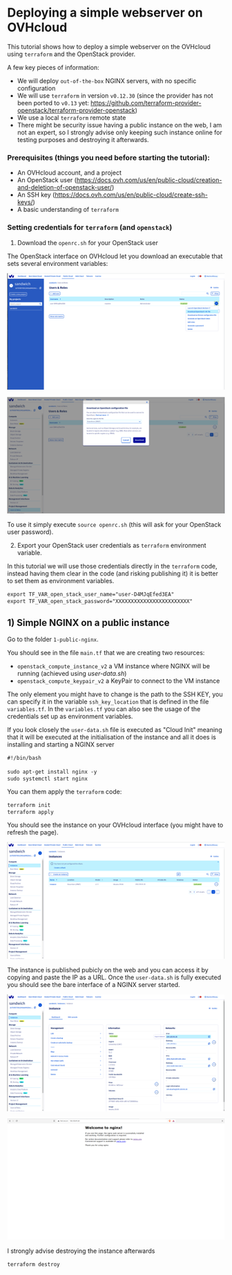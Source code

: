 # Deploying a simple webserver on OVHcloud

This tutorial shows how to deploy a simple webserver on the OVHcloud using `terraform` and the OpenStack provider.

A few key pieces of information:
- We will deploy `out-of-the-box` NGINX servers, with no specific configuration
- We will use `terraform` in version `v0.12.30` (since the provider has not been ported to `v0.13` yet: https://github.com/terraform-provider-openstack/terraform-provider-openstack)
- We use a local `terraform` remote state
- There might be security issue having a public instance on the web, I am not an expert, so I strongly advise only keeping such instance online for testing purposes and destroying it afterwards.

### Prerequisites (things you need before starting the tutorial):
- An OVHcloud account, and a project
- An OpenStack user (https://docs.ovh.com/us/en/public-cloud/creation-and-deletion-of-openstack-user/)
- An SSH key (https://docs.ovh.com/us/en/public-cloud/create-ssh-keys/)
- A basic understanding of `terraform`

### Setting credentials for `terraform` (and `openstack`)

1. Download the `openrc.sh` for your OpenStack user

The OpenStack interface on OVHcloud let you download an executable that sets several environment variables:

![ovh-cloud-dl-openrc.png](screenshots/ovh-cloud-dl-openrc.png) 

![oveh-cloud-choose-region.png](screenshots/oveh-cloud-choose-region.png)

To use it simply execute `source openrc.sh` (this will ask for your OpenStack user password).

2. Export your OpenStack user credentials as `terraform` environment variable.

In this tutorial we will use those credentials directly in the `terraform` code, instead having them clear in the code (and risking publishing it) it is better to set them as environment variables.

```
export TF_VAR_open_stack_user_name="user-D4MJqEfed3EA"
export TF_VAR_open_stack_password="XXXXXXXXXXXXXXXXXXXXXXXX"
```

## 1) Simple NGINX on a public instance

Go to the folder `1-public-nginx`.

You should see in the file `main.tf` that we are creating two resources:
- `openstack_compute_instance_v2` a VM instance where NGINX will be running (achieved using *user-data.sh*)
- `openstack_compute_keypair_v2` a KeyPair to connect to the VM instance 

The only element you might have to change is the path to the SSH KEY, you can specify it in the variable `ssh_key_location` that is defined in the file `variables.tf`.
In the `variables.tf` you can also see the usage of the credentials set up as environment variables. 

If you look closely the `user-data.sh` file is executed as "Cloud Init" meaning that it will be executed at the initialisation of the instance and all it does is installing and starting a NGINX server
```
#!/bin/bash

sudo apt-get install nginx -y
sudo systemctl start nginx
```

You can them apply the `terraform` code:
```
terraform init
terraform apply
```

You should see the instance on your OVHcloud interface (you might have to refresh the page).

![ovh-instances.png](screenshots/ovh-instances.png)

The instance is published pubicly on the web and you can access it by copying and paste the IP as a URL.
Once the `user-data.sh` is fully executed you should see the bare interface of a NGINX server started.

![ovh-instance.png](screenshots/ovh-instance.png)

![ovh-nginx-up.png](screenshots/ovh-nginx-up.png)

I strongly advise destroying the instance afterwards

```
terraform destroy
```
